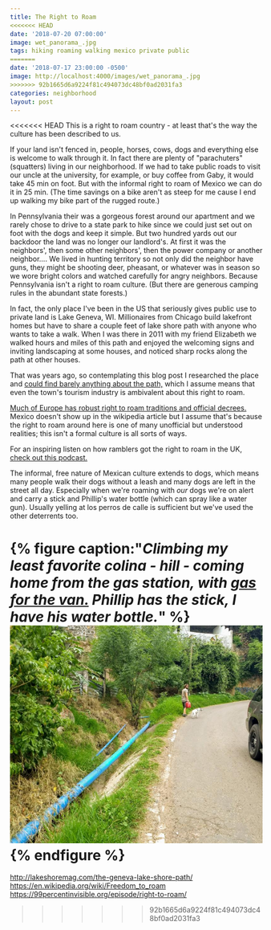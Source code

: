 ```yaml
---
title: The Right to Roam
<<<<<<< HEAD
date: '2018-07-20 07:00:00'
image: wet_panorama_.jpg
tags: hiking roaming walking mexico private public
=======
date: '2018-07-17 23:00:00 -0500'
image: http://localhost:4000/images/wet_panorama_.jpg
>>>>>>> 92b1665d6a9224f81c494073dc48bf0ad2031fa3
categories: neighborhood
layout: post
---
```


<<<<<<< HEAD
This is a right to roam country - at least that's the way the culture has been described to us.

If your land isn't fenced in, people, horses, cows, dogs and everything else is welcome to walk through it. In fact there are plenty of "parachuters" (squatters) living in our neighborhood. If we had to take public roads to visit our uncle at the university, for example, or buy coffee from Gaby, it would take 45 min on foot. But with the informal right to roam of Mexico we can do it in 25 min. (The time savings on a bike aren't as steep for me cause I end up walking my bike part of the rugged route.)

In Pennsylvania their was a gorgeous forest around our apartment and we rarely chose to drive to a state park to hike since we could just set out on foot with the dogs and keep it simple. But two hundred yards out our backdoor the land was no longer our landlord's. At first it was the neighbors', then some other neighbors', then the power company or another neighbor.... We lived in hunting territory so not only did the neighbor have guns, they might be shooting deer, pheasant, or whatever was in season so we wore bright colors and watched carefully for angry neighbors. Because Pennsylvania isn't a right to roam culture. (But there are generous camping rules in the abundant state forests.)

In fact, the only place I've been in the US that seriously gives public use to private land is Lake Geneva, WI. Millionaires from Chicago build lakefront homes but have to share a couple feet of lake shore path with anyone who wants to take a walk. When I was there in 2011 with my friend Elizabeth we walked hours and miles of this path and enjoyed the welcoming signs and inviting landscaping at some houses, and noticed sharp rocks along the path at other houses.

That was years ago, so contemplating this blog post I researched the place and [could find barely anything about the path,](http://lakeshoremag.com/the-geneva-lake-shore-path/) which I assume means that even the town's tourism industry is ambivalent about this right to roam.

[Much of Europe has robust right to roam traditions and official decrees.](https://en.wikipedia.org/wiki/Freedom_to_roam) Mexico doesn't show up in the wikipedia article but I assume that's because the right to roam around here is one of many unofficial but understood realities; this isn't a formal culture is all sorts of ways.

For an inspiring listen on how ramblers got the right to roam in the UK, [check out this podcast.](https://99percentinvisible.org/episode/right-to-roam/)

The informal, free nature of Mexican culture extends to dogs, which means many people walk their dogs without a leash and many dogs are left in the street all day. Especially when we're roaming with *our* dogs we're on alert and carry a stick and Phillip's water bottle (which can spray like a water gun). Usually yelling at los perros de calle is sufficient but we've used the other deterrents too. 

{% figure caption:"*Climbing my least favorite colina - hill - coming home from the gas station, with [gas for the van.](https://reverdecer.annalisagross.com/2018-07-21-electricity/) Phillip has the stick, I have his water bottle.*" %}
[![](/images/colina_.jpg)](/images/colina.jpg)
{% endfigure %}
=======
http://lakeshoremag.com/the-geneva-lake-shore-path/
https://en.wikipedia.org/wiki/Freedom_to_roam
https://99percentinvisible.org/episode/right-to-roam/
>>>>>>> 92b1665d6a9224f81c494073dc48bf0ad2031fa3
